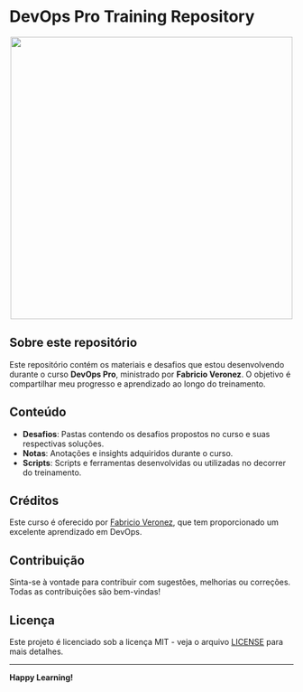 # DevOps Pro Training Repository
<p align="center">
  <img src="https://drive.google.com/uc?export=view&id=1CleEaLjWmz7B9ip19bqIoCvQNEqm0Drz" width="500">
</p>

## Sobre este repositório

Este repositório contém os materiais e desafios que estou desenvolvendo durante o curso **DevOps Pro**, ministrado por **Fabricio Veronez**. O objetivo é compartilhar meu progresso e aprendizado ao longo do treinamento.

## Conteúdo

- **Desafios**: Pastas contendo os desafios propostos no curso e suas respectivas soluções.
- **Notas**: Anotações e insights adquiridos durante o curso.
- **Scripts**: Scripts e ferramentas desenvolvidas ou utilizadas no decorrer do treinamento.

## Créditos

Este curso é oferecido por [Fabricio Veronez](https://www.linkedin.com/in/fabricioveronez/), que tem proporcionado um excelente aprendizado em DevOps. 

## Contribuição

Sinta-se à vontade para contribuir com sugestões, melhorias ou correções. Todas as contribuições são bem-vindas!

## Licença

Este projeto é licenciado sob a licença MIT - veja o arquivo [LICENSE](LICENSE) para mais detalhes.

---

**Happy Learning!**
